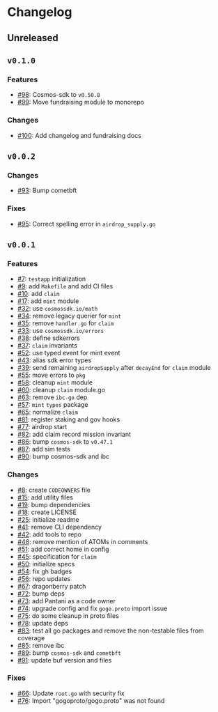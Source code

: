 # Changelog

## Unreleased

## `v0.1.0`

### Features

- [#98](https://github.com/ignite/modules/pull/98): Cosmos-sdk to `v0.50.8`
- [#99](https://github.com/ignite/modules/pull/99): Move fundraising module to monorepo

### Changes

- [#100](https://github.com/ignite/modules/pull/100): Add changelog and fundraising docs

## `v0.0.2`

### Changes

- [#93](https://github.com/ignite/modules/pull/93): Bump cometbft

### Fixes

- [#95](https://github.com/ignite/modules/pull/95): Correct spelling error in `airdrop_supply.go`

## `v0.0.1`

### Features

- [#7](https://github.com/ignite/modules/pull/7): `testapp` initialization
- [#9](https://github.com/ignite/modules/pull/9): add `Makefile` and add CI files
- [#10](https://github.com/ignite/modules/pull/10): add `claim`
- [#17](https://github.com/ignite/modules/pull/17): add `mint` module
- [#32](https://github.com/ignite/modules/pull/32): use `cosmossdk.io/math`
- [#34](https://github.com/ignite/modules/pull/34): remove legacy querier for `mint`
- [#35](https://github.com/ignite/modules/pull/35): remove `handler.go` for `claim`
- [#33](https://github.com/ignite/modules/pull/33): use `cosmossdk.io/errors`
- [#38](https://github.com/ignite/modules/pull/38): define sdkerrors
- [#37](https://github.com/ignite/modules/pull/37): `claim` invariants
- [#52](https://github.com/ignite/modules/pull/52): use typed event for mint event
- [#43](https://github.com/ignite/modules/pull/43): alias sdk error types
- [#39](https://github.com/ignite/modules/pull/39): send remaining `airdropSupply` after `decayEnd` for `claim` module
- [#55](https://github.com/ignite/modules/pull/55): move errors to `pkg`
- [#58](https://github.com/ignite/modules/pull/58): cleanup `mint` module
- [#60](https://github.com/ignite/modules/pull/60): cleanup `claim` module.go
- [#63](https://github.com/ignite/modules/pull/63): remove `ibc-go` dep
- [#57](https://github.com/ignite/modules/pull/57): `mint` `types` package
- [#65](https://github.com/ignite/modules/pull/65): normalize `claim`
- [#81](https://github.com/ignite/modules/pull/81): register staking and gov hooks
- [#77](https://github.com/ignite/modules/pull/77): airdrop start
- [#82](https://github.com/ignite/modules/pull/82): add claim record mission invariant
- [#86](https://github.com/ignite/modules/pull/86): bump `cosmos-sdk` to `v0.47.1`
- [#87](https://github.com/ignite/modules/pull/87): add sim tests
- [#90](https://github.com/ignite/modules/pull/90): bump cosmos-sdk and ibc

### Changes

- [#8](https://github.com/ignite/modules/pull/8): create `CODEOWNERS` file
- [#15](https://github.com/ignite/modules/pull/15): add utility files
- [#19](https://github.com/ignite/modules/pull/19): bump dependencies
- [#18](https://github.com/ignite/modules/pull/18): create LICENSE
- [#25](https://github.com/ignite/modules/pull/25): initialize readme
- [#41](https://github.com/ignite/modules/pull/41): remove CLI dependency
- [#42](https://github.com/ignite/modules/pull/42): add tools to repo
- [#48](https://github.com/ignite/modules/pull/48): remove mention of ATOMs in comments
- [#51](https://github.com/ignite/modules/pull/51): add correct home in config
- [#45](https://github.com/ignite/modules/pull/45): specification for `claim`
- [#50](https://github.com/ignite/modules/pull/50): initialize specs
- [#54](https://github.com/ignite/modules/pull/54): fix gh badges
- [#56](https://github.com/ignite/modules/pull/56): repo updates
- [#67](https://github.com/ignite/modules/pull/67): dragonberry patch
- [#72](https://github.com/ignite/modules/pull/72): bump deps
- [#73](https://github.com/ignite/modules/pull/73): add Pantani as a code owner
- [#74](https://github.com/ignite/modules/pull/74): upgrade config and fix `gogo.proto` import issue
- [#75](https://github.com/ignite/modules/pull/75): do some cleanup in proto files
- [#78](https://github.com/ignite/modules/pull/78): update deps
- [#83](https://github.com/ignite/modules/pull/83): test all go packages and remove the non-testable files from coverage
- [#85](https://github.com/ignite/modules/pull/85): remove ibc
- [#89](https://github.com/ignite/modules/pull/89): bump `cosmos-sdk` and `cometbft`
- [#91](https://github.com/ignite/modules/pull/91): update buf version and files

### Fixes

- [#66](https://github.com/ignite/modules/pull/66): Update `root.go` with security fix
- [#76](https://github.com/ignite/modules/pull/76): Import "gogoproto/gogo.proto" was not found
